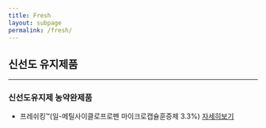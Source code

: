 ```yaml
---
title: Fresh
layout: subpage
permalink: /fresh/
---
```



## 신선도 유지제품
<hr />

###  신선도유지제 농약완제품
- 프레쉬킹&trade;(일-메틸사이클로프로펜 마이크로캡슐훈증제 3.3%) [자세히보기](/freshking/)
